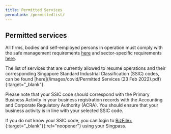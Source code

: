 ```yaml
---
title: Permitted Services
permalink: /permittedlist/
---
```


## Permitted services

All firms, bodies and self-employed persons in operation must comply with the safe management requirements [here](/safemanagement/general/) and sector-specific requirements [here](/safemanagement/sector/).

The list of services that are currently allowed to resume operations and their corresponding Singapore Standard Industrial Classification (SSIC) codes, can be found [here](/images/covid/Permitted Services (23 Feb 2022).pdf){:target="_blank"}.

<!-- note to update zehmie for changes -->

Please note that your SSIC code should correspond with the Primary Business Activity in your business registration records with the Accounting and Corporate Regulatory Authority (ACRA). You should ensure that your business activity is in line with your selected SSIC code.

If you do not know your SSIC code, you can login to [BizFile+](https://www.bizfile.gov.sg/){:target="_blank"}{:rel="noopener"} using your Singpass.
